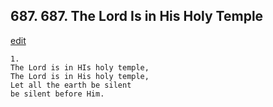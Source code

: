 
## 687.  687. The Lord Is in His Holy Temple
[edit](https://docs.google.com/document/d/10WwZEZi8ujeuUs%2DxwWUPr100XCogsd56/edit?mode=html)






    1.
    The Lord is in HIs holy temple,
    The Lord is in His holy temple,
    Let all the earth be silent
    be silent before Him.
